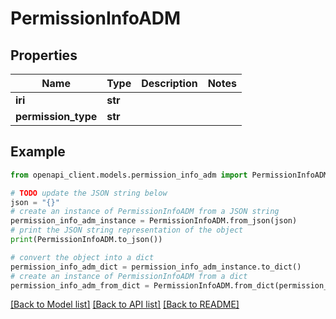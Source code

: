 # PermissionInfoADM


## Properties

Name | Type | Description | Notes
------------ | ------------- | ------------- | -------------
**iri** | **str** |  | 
**permission_type** | **str** |  | 

## Example

```python
from openapi_client.models.permission_info_adm import PermissionInfoADM

# TODO update the JSON string below
json = "{}"
# create an instance of PermissionInfoADM from a JSON string
permission_info_adm_instance = PermissionInfoADM.from_json(json)
# print the JSON string representation of the object
print(PermissionInfoADM.to_json())

# convert the object into a dict
permission_info_adm_dict = permission_info_adm_instance.to_dict()
# create an instance of PermissionInfoADM from a dict
permission_info_adm_from_dict = PermissionInfoADM.from_dict(permission_info_adm_dict)
```
[[Back to Model list]](../README.md#documentation-for-models) [[Back to API list]](../README.md#documentation-for-api-endpoints) [[Back to README]](../README.md)


